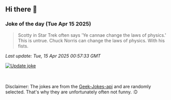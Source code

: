 ## Hi there 👋

### Joke of the day (Tue Apr 15 2025)
<!-- joke -->
>Scotty in Star Trek often says 'Ye cannae change the laws of physics.' This is untrue. Chuck Norris can change the laws of physics. With his fists.
<!-- /joke -->

*Last update: Tue, 15 Apr 2025 00:57:33 GMT*

[![Update joke](https://github.com/nclskfm/nclskfm/actions/workflows/joke.yml/badge.svg)](https://github.com/nclskfm/nclskfm/actions/workflows/joke.yml)

<br><br>
Disclaimer: The jokes are from the [Geek-Jokes-api](https://github.com/sameerkumar18/geek-joke-api) and are randomly selected. That's why they are unfortunately often not funny. :D
